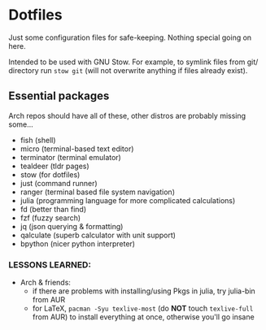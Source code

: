 # Dotfiles

Just some configuration files for safe-keeping. Nothing special going on here.

Intended to be used with GNU Stow.
For example, to symlink files from git/ directory run `stow git` (will not overwrite anything if files already exist).


## Essential packages

Arch repos should have all of these, other distros are probably missing some...

* fish (shell)
* micro (terminal-based text editor)
* terminator (terminal emulator)
* tealdeer (tldr pages)
* stow (for dotfiles)
* just (command runner)
* ranger (terminal based file system navigation)
* julia (programming language for more complicated calculations)
* fd (better than find)
* fzf (fuzzy search)
* jq (json querying & formatting)
* qalculate (superb calculator with unit support)
* bpython (nicer python interpreter)

### LESSONS LEARNED:

* Arch & friends:
  - if there are problems with installing/using Pkgs in julia, try julia-bin from AUR
  - for LaTeX, `pacman -Syu texlive-most` (do **NOT** touch `texlive-full` from AUR) to install everything at once, otherwise you'll go insane

